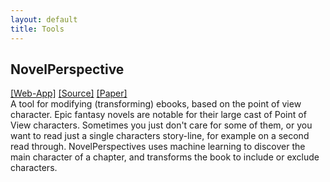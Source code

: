 ```yaml
---
layout: default
title: Tools
---
```


## NovelPerspective
[[Web-App]](np)   [[Source]](https://github.com/oxinabox/NovelPerspective)  [[Paper]](../publications/White2018NovelPerspective.pdf)    
A tool for modifying (transforming) ebooks, based on the point of view character.
Epic fantasy novels are notable for their large cast of Point of View characters.
Sometimes you just don't care for some of them, or you want to read just a single characters story-line,
for example on a second read through.
NovelPerspectives uses machine learning to discover the main character of a chapter,
and transforms the book to include or exclude characters.
 

